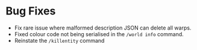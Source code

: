 # Bug Fixes

* Fix rare issue where malformed description JSON can delete all warps.
* Fixed colour code not being serialised in the `/world info` command.
* Reinstate the `/killentity` command